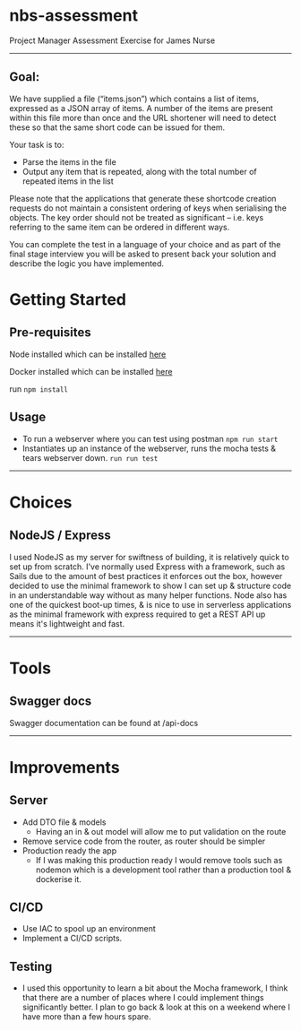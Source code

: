# nbs-assessment

Project Manager Assessment Exercise for James Nurse

---

## Goal:

We have supplied a file (“items.json”) which contains a list of items, expressed as a JSON array of items. A  number of the items are present within this file more than once and the URL shortener will need to detect  these so that the same short code can be issued for them.

Your task is to:

* Parse the items in the file
* Output any item that is repeated, along with the total number of repeated items in the list
 
Please note that the applications that generate these shortcode creation requests do not maintain a  consistent ordering of keys when serialising the objects. The key order should not be treated as significant – i.e. keys referring to the same item can be ordered in different ways.

You can complete the test in a language of your choice and as part of the final stage interview you will be  asked to present back your solution and describe the logic you have implemented.



# Getting Started

## Pre-requisites
Node installed which can be installed [here](https://nodejs.org/en/download/)

Docker installed which can be installed [here](https://www.docker.com/)

run `npm install`

## Usage

* To run a webserver where you can test using postman `npm run start`
* Instantiates up an instance of the webserver, runs the mocha tests & tears webserver down. `run run test`

---
# Choices

## NodeJS / Express
I used NodeJS as my server for swiftness of building, it is relatively quick to set up from scratch. I've normally used Express with a framework, such as Sails due to the amount of best practices it enforces out the box, however decided to use the minimal framework to show I can set up &  structure code in an understandable way without as many helper functions. Node also has one of the quickest boot-up times, & is nice to use in serverless applications as the minimal framework with express required to get a REST API up means it's lightweight and fast.

---
# Tools

## Swagger docs
Swagger documentation can be found at /api-docs

---
# Improvements


## Server

* Add DTO file & models
  * Having an in & out model will allow me to put validation on the route
* Remove service code from the router, as router should be simpler
* Production ready the app
  * If I was making this production ready I would remove tools such as nodemon which is a development tool rather than a production tool & dockerise it.

## CI/CD

* Use IAC to spool up an environment
* Implement a CI/CD scripts.

## Testing

* I used this opportunity to learn a bit about the Mocha framework, I think that there are a number of places where I could implement things significantly better. I plan to go back & look at this on a weekend where I have more than a few hours spare.
